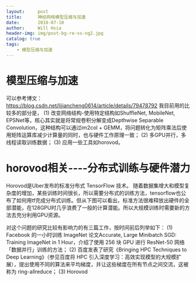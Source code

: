 ```yaml
---
layout:     post
title:      神经网络模型压缩与加速
date:       2018-07-10
author:     Will Hsia
header-img: img/post-bg-re-vs-ng2.jpg
catalog: true
tags:
    - 模型压缩与加速
---
```

# 模型压缩与加速
可以参考博文：https://blog.csdn.net/lijiancheng0614/article/details/79478792
我目前用的比较多的部分是，
(1)	改变网络结构-使用特定结构如ShuffleNet, MobileNet, EPSNet等，核心其实就是将常规卷积分解变成Depthwise Separable Convolution，这种结构可以通过im2col + GEMM，将问题转化为矩阵乘法后使用矩阵运算库减少计算量的同时，也与硬件工作原理一致；
(2)	多GPU并行，多线程读取训练数据；
(3)	应用一些工具如horovod。
# horovod相关----分布式训练与硬件潜力
Horovod是Uber发布的标准分布式 TensorFlow 技术。
随着数据集增大和模型复杂度的增加，某些训练时间很长，所以需要分布式的训练方法，tensorflow也公布了如何用tf完成分布式训练。但从下图可以看出，标准方法很难释放出硬件的全部潜能，在128GPU时几乎浪费了一般的计算潜能。所以大规模训练时需要新的方法去充分利用GPU资源。
 
对这个问题的研究比较有影响力的有三篇工作，按时间前后列举如下：
(1)	Facebook 的一小时训练 ImageNet 论文Accurate, Large Minibatch SGD: Training ImageNet in 1 Hour，介绍了使用 256 块 GPU 进行 ResNet-50 网络「数据并行」训练的方法；
(2)	百度发表了研究《Bringing HPC Techniques to Deep Learning》（参见百度将 HPC 引入深度学习：高效实现模型的大规模扩展），提出使用不同的算法来平均梯度，并让这些梯度在所有节点之间交流，这被称为 ring-allreduce；
(3)	Horovod

